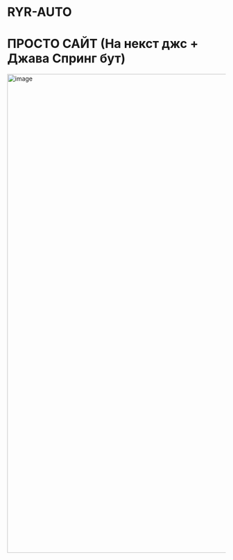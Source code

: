 # RYR-AUTO
# ПРОСТО САЙТ (На некст джс + Джава Спринг бут)
<img width="736" height="1104" alt="image" src="https://github.com/user-attachments/assets/45851153-5301-4d68-a1fc-2fbf027d7d46" />
